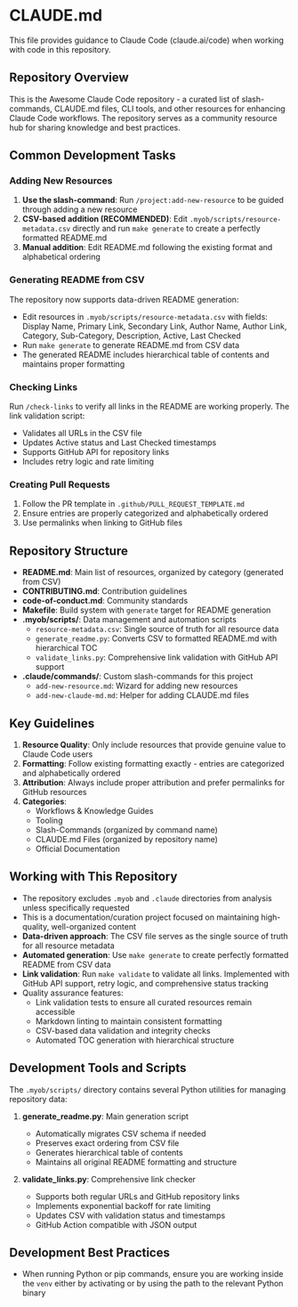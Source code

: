 # CLAUDE.md

This file provides guidance to Claude Code (claude.ai/code) when working with code in this repository.

## Repository Overview

This is the Awesome Claude Code repository - a curated list of slash-commands, CLAUDE.md files, CLI tools, and other resources for enhancing Claude Code workflows. The repository serves as a community resource hub for sharing knowledge and best practices.

## Common Development Tasks

### Adding New Resources

1. **Use the slash-command**: Run `/project:add-new-resource` to be guided through adding a new resource
2. **CSV-based addition (RECOMMENDED)**: Edit `.myob/scripts/resource-metadata.csv` directly and run `make generate` to create a perfectly formatted README.md
3. **Manual addition**: Edit README.md following the existing format and alphabetical ordering

### Generating README from CSV

The repository now supports data-driven README generation:

- Edit resources in `.myob/scripts/resource-metadata.csv` with fields: Display Name, Primary Link, Secondary Link, Author Name, Author Link, Category, Sub-Category, Description, Active, Last Checked
- Run `make generate` to generate README.md from CSV data
- The generated README includes hierarchical table of contents and maintains proper formatting

### Checking Links

Run `/check-links` to verify all links in the README are working properly. The link validation script:

- Validates all URLs in the CSV file
- Updates Active status and Last Checked timestamps
- Supports GitHub API for repository links
- Includes retry logic and rate limiting

### Creating Pull Requests

1. Follow the PR template in `.github/PULL_REQUEST_TEMPLATE.md`
2. Ensure entries are properly categorized and alphabetically ordered
3. Use permalinks when linking to GitHub files

## Repository Structure

- **README.md**: Main list of resources, organized by category (generated from CSV)
- **CONTRIBUTING.md**: Contribution guidelines
- **code-of-conduct.md**: Community standards
- **Makefile**: Build system with `generate` target for README generation
- **.myob/scripts/**: Data management and automation scripts
  - `resource-metadata.csv`: Single source of truth for all resource data
  - `generate_readme.py`: Converts CSV to formatted README.md with hierarchical TOC
  - `validate_links.py`: Comprehensive link validation with GitHub API support
- **.claude/commands/**: Custom slash-commands for this project
  - `add-new-resource.md`: Wizard for adding new resources
  - `add-new-claude-md.md`: Helper for adding CLAUDE.md files

## Key Guidelines

1. **Resource Quality**: Only include resources that provide genuine value to Claude Code users
2. **Formatting**: Follow existing formatting exactly - entries are categorized and alphabetically ordered
3. **Attribution**: Always include proper attribution and prefer permalinks for GitHub resources
4. **Categories**:
   - Workflows & Knowledge Guides
   - Tooling
   - Slash-Commands (organized by command name)
   - CLAUDE.md Files (organized by repository name)
   - Official Documentation

## Working with This Repository

- The repository excludes `.myob` and `.claude` directories from analysis unless specifically requested
- This is a documentation/curation project focused on maintaining high-quality, well-organized content
- **Data-driven approach**: The CSV file serves as the single source of truth for all resource metadata
- **Automated generation**: Use `make generate` to create perfectly formatted README from CSV data
- **Link validation**: Run `make validate` to validate all links. Implemented with GitHub API support, retry logic, and comprehensive status tracking
- Quality assurance features:
  - Link validation tests to ensure all curated resources remain accessible
  - Markdown linting to maintain consistent formatting
  - CSV-based data validation and integrity checks
  - Automated TOC generation with hierarchical structure

## Development Tools and Scripts

The `.myob/scripts/` directory contains several Python utilities for managing repository data:

1. **generate_readme.py**: Main generation script

   - Automatically migrates CSV schema if needed
   - Preserves exact ordering from CSV file
   - Generates hierarchical table of contents
   - Maintains all original README formatting and structure

2. **validate_links.py**: Comprehensive link checker

   - Supports both regular URLs and GitHub repository links
   - Implements exponential backoff for rate limiting
   - Updates CSV with validation status and timestamps
   - GitHub Action compatible with JSON output

## Development Best Practices

- When running Python or pip commands, ensure you are working inside the `venv` either by activating or by using the path to the relevant Python binary
